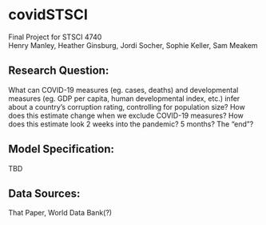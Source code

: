 # covidSTSCI
Final Project for STSCI 4740 <br/>
Henry Manley, Heather Ginsburg, Jordi Socher, Sophie Keller, Sam Meakem

## Research Question:
What can COVID-19 measures (eg. cases, deaths) and developmental measures
(eg. GDP per capita, human developmental index, etc.) infer about a country’s
corruption rating, controlling for population size? How does this estimate
change when we exclude COVID-19 measures? How does this estimate look 2 weeks
into the pandemic? 5 months? The “end”?

## Model Specification:
TBD

## Data Sources:
That Paper, World Data Bank(?)
